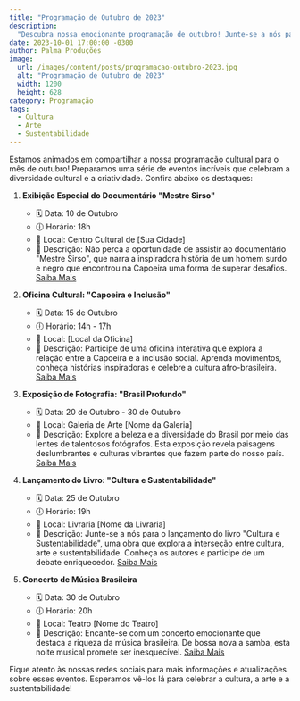 ```yaml
---
title: "Programação de Outubro de 2023"
description:
  "Descubra nossa emocionante programação de outubro! Junte-se a nós para celebrar a cultura, a arte e a sustentabilidade. "
date: 2023-10-01 17:00:00 -0300
author: Palma Produções
image:
  url: /images/content/posts/programacao-outubro-2023.jpg
  alt: "Programação de Outubro de 2023"
  width: 1200
  height: 628
category: Programação
tags:
  - Cultura
  - Arte
  - Sustentabilidade
---
```

<Titulo/>

<Tags />

<ImagemPrincipal />

<Resumo>
Estamos animados em compartilhar a nossa programação cultural para o mês de outubro! Preparamos uma série de eventos incríveis que celebram a diversidade cultural e a criatividade. Confira abaixo os destaques:
</Resumo>

1. **Exibição Especial do Documentário "Mestre Sirso"**
   - 🗓️ Data: 10 de Outubro
   - 🕕 Horário: 18h
   - 📌 Local: Centro Cultural de [Sua Cidade]
   - 📝 Descrição: Não perca a oportunidade de assistir ao documentário "Mestre Sirso", que narra a inspiradora história de um homem surdo e negro que encontrou na Capoeira uma forma de superar desafios. [Saiba Mais](link-para-o-evento)

2. **Oficina Cultural: "Capoeira e Inclusão"**
   - 🗓️ Data: 15 de Outubro
   - 🕕 Horário: 14h - 17h
   - 📌 Local: [Local da Oficina]
   - 📝 Descrição: Participe de uma oficina interativa que explora a relação entre a Capoeira e a inclusão social. Aprenda movimentos, conheça histórias inspiradoras e celebre a cultura afro-brasileira. [Saiba Mais](link-para-o-evento)

3. **Exposição de Fotografia: "Brasil Profundo"**
   - 🗓️ Data: 20 de Outubro - 30 de Outubro
   - 📌 Local: Galeria de Arte [Nome da Galeria]
   - 📝 Descrição: Explore a beleza e a diversidade do Brasil por meio das lentes de talentosos fotógrafos. Esta exposição revela paisagens deslumbrantes e culturas vibrantes que fazem parte do nosso país. [Saiba Mais](link-para-o-evento)

4. **Lançamento do Livro: "Cultura e Sustentabilidade"**
   - 🗓️ Data: 25 de Outubro
   - 🕕 Horário: 19h
   - 📌 Local: Livraria [Nome da Livraria]
   - 📝 Descrição: Junte-se a nós para o lançamento do livro "Cultura e Sustentabilidade", uma obra que explora a interseção entre cultura, arte e sustentabilidade. Conheça os autores e participe de um debate enriquecedor. [Saiba Mais](link-para-o-evento)

5. **Concerto de Música Brasileira**
   - 🗓️ Data: 30 de Outubro
   - 🕕 Horário: 20h
   - 📌 Local: Teatro [Nome do Teatro]
   - 📝 Descrição: Encante-se com um concerto emocionante que destaca a riqueza da música brasileira. De bossa nova a samba, esta noite musical promete ser inesquecível. [Saiba Mais](link-para-o-evento)

Fique atento às nossas redes sociais para mais informações e atualizações sobre esses eventos. Esperamos vê-los lá para celebrar a cultura, a arte e a sustentabilidade!

